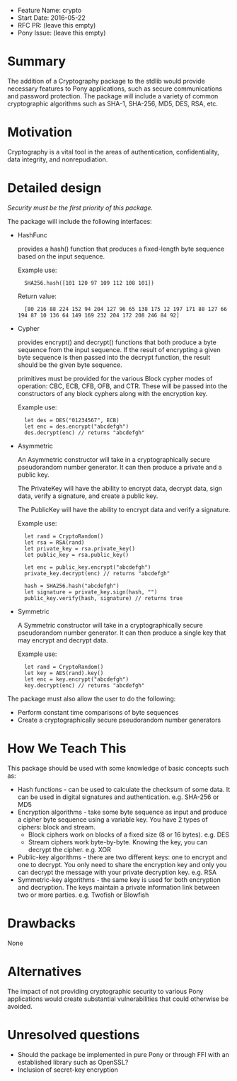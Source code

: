 - Feature Name: crypto
- Start Date: 2016-05-22
- RFC PR: (leave this empty)
- Pony Issue: (leave this empty)

# Summary

The addition of a Cryptography package to the stdlib would provide necessary features to Pony applications, such as secure communications and password protection. The package will include a variety of common cryptographic algorithms such as SHA-1, SHA-256, MD5, DES, RSA, etc.

# Motivation

Cryptography is a vital tool in the areas of authentication, confidentiality, data integrity, and nonrepudiation.

# Detailed design

*Security must be the first priority of this package.*

The package will include the following interfaces:

- HashFunc

	provides a hash() function that produces a fixed-length byte sequence based on the input sequence.
    
    Example use:
    	
    	SHA256.hash([101 120 97 109 112 108 101])
    Return value:
    	
        [80 216 88 224 152 94 204 127 96 65 138 175 12 197 171 88 127 66 194 87 10 136 64 149 169 232 204 172 208 246 84 92]

- Cypher

	provides encrypt() and decrypt() functions that both produce a byte sequence from the input sequence. If the result of encrypting a given byte sequence is then passed into the decrypt function, the result should be the given byte sequence.
    
    primitives must be provided for the various Block cypher modes of operation: CBC, ECB, CFB, OFB, and CTR. These will be passed into the constructors of any block cyphers along with the encryption key.
    
    Example use:
    	
        let des = DES("01234567", ECB)
        let enc = des.encrypt("abcdefgh")
        des.decrypt(enc) // returns "abcdefgh"

- Asymmetric

    An Asymmetric constructor will take in a cryptographically secure pseudorandom number generator. It can then produce a private and a public key.
    
    The PrivateKey will have the ability to encrypt data, decrypt data, sign data, verify a signature, and create a public key.
    
    The PublicKey will have the ability to encrypt data and verify a signature.
    
    Example use:
    	
        let rand = CryptoRandom()
       	let rsa = RSA(rand)
        let private_key = rsa.private_key()
        let public_key = rsa.public_key()
        
        let enc = public_key.encrypt("abcdefgh")
        private_key.decrypt(enc) // returns "abcdefgh"
        
        hash = SHA256.hash("abcdefgh")
        let signature = private_key.sign(hash, "")
        public_key.verify(hash, signature) // returns true
        
- Symmetric
    
    A Symmetric constructor will take in a cryptographically secure pseudorandom number generator. It can then produce a single key that may encrypt and decrypt data.

    Example use:
    	
    	let rand = CryptoRandom()
       	let key = AES(rand).key()
       	let enc = key.encrypt("abcdefgh")
        key.decrypt(enc) // returns "abcdefgh"
       	
The package must also allow the user to do the following:

- Perform constant time comparisons of byte sequences
- Create a cryptographically secure pseudorandom number generators


# How We Teach This

This package should be used with some knowledge of basic concepts such as:

- Hash functions - can be used to calculate the checksum of some data. It can be used in digital signatures and authentication. e.g. SHA-256 or MD5
- Encryption algorithms - take some byte sequence as input and produce a cipher byte sequence using a variable key. You have 2 types of ciphers: block and stream.
  - Block ciphers work on blocks of a fixed size (8 or 16 bytes). e.g. DES
  - Stream ciphers work byte-by-byte. Knowing the key, you can decrypt the cipher. e.g. XOR
- Public-key algorithms - there are two different keys: one to encrypt and one to decrypt. You only need to share the encryption key and only you can decrypt the message with your private decryption key. e.g. RSA
- Symmetric-key algorithms - the same key is used for both encryption and decryption. The keys maintain a private information link between two or more parties. e.g. Twofish or Blowfish

# Drawbacks

None

# Alternatives

The impact of not providing cryptographic security to various Pony applications would create substantial vulnerabilities that could otherwise be avoided.

# Unresolved questions

- Should the package be implemented in pure Pony or through FFI with an established library such as OpenSSL? 
- Inclusion of secret-key encryption
